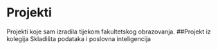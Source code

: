 # Projekti
Projekti koje sam izradila tijekom fakultetskog obrazovanja.
##Projekt iz kolegija Skladišta podataka i poslovna inteligencija
